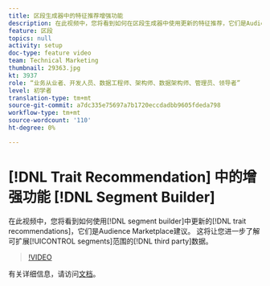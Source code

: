 ```yaml
---
title: 区段生成器中的特征推荐增强功能
description: 在此视频中，您将看到如何在区段生成器中使用更新的特征推荐，它们是Audience Marketplace推荐。 这将让您进一步了解可扩大细分受众范围的第三方数据。
feature: 区段
topics: null
activity: setup
doc-type: feature video
team: Technical Marketing
thumbnail: 29363.jpg
kt: 3937
role: “业务从业者、开发人员、数据工程师、架构师、数据架构师、管理员、领导者”
level: 初学者
translation-type: tm+mt
source-git-commit: a7dc335e75697a7b1720eccdadbb9605fdeda798
workflow-type: tm+mt
source-wordcount: '110'
ht-degree: 0%

---
```



# [!DNL Trait Recommendation] 中的增强功能  [!DNL Segment Builder]

在此视频中，您将看到如何使用[!DNL segment builder]中更新的[!DNL trait recommendations]，它们是Audience Marketplace建议。 这将让您进一步了解可扩展[!UICONTROL segments]范围的[!DNL third party]数据。

>[!VIDEO](https://video.tv.adobe.com/v/29363/?quality=12)

有关详细信息，请访问[文档](https://docs.adobe.com/help/en/audience-manager/user-guide/features/segments/trait-recommendations.html)。
